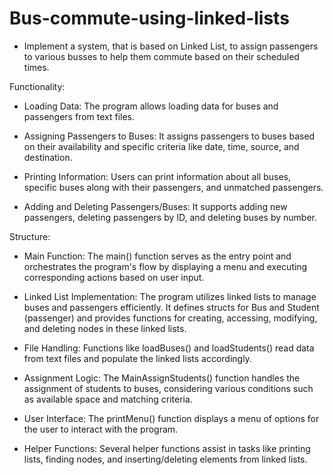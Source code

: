 # Bus-commute-using-linked-lists
*  Implement a system, that is based on Linked 
  List, to assign passengers to various busses to help them commute 
  based on their scheduled times.

Functionality:
- Loading Data: The program allows loading data for buses and passengers from text files.
  
- Assigning Passengers to Buses: It assigns passengers to buses based on their availability and specific criteria like date, time, source, and destination.
 
- Printing Information: Users can print information about all buses, specific buses along with their passengers, and unmatched passengers.
  
- Adding and Deleting Passengers/Buses: It supports adding new passengers, deleting passengers by ID, and deleting buses by number.
  
Structure:
- Main Function: The main() function serves as the entry point and orchestrates the program's flow by displaying a menu and executing corresponding actions based on user input.
  
- Linked List Implementation: The program utilizes linked lists to manage buses and passengers efficiently. It defines structs for Bus and Student (passenger) and provides functions for creating, accessing, 
  modifying, and deleting nodes in these linked lists.
  
- File Handling: Functions like loadBuses() and loadStudents() read data from text files and populate the linked lists accordingly.
  
- Assignment Logic: The MainAssignStudents() function handles the assignment of students to buses, considering various conditions such as available space and matching criteria.
  
- User Interface: The printMenu() function displays a menu of options for the user to interact with the program.
  
- Helper Functions: Several helper functions assist in tasks like printing lists, finding nodes, and inserting/deleting elements from linked lists.
  
